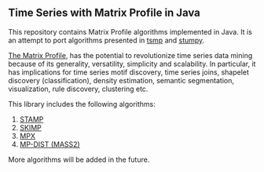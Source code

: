 ## Time Series with Matrix Profile in Java

This repository contains Matrix Profile algorithms implemented in Java.
It is an attempt to port algorithms presented in [tsmp](https://github.com/matrix-profile-foundation/tsmp)
and [stumpy](https://github.com/matrix-profile-foundation/tsmp).

[The Matrix Profile](https://www.cs.ucr.edu/~eamonn/MatrixProfile.html), has the potential to revolutionize time series data mining because of its generality, 
versatility, simplicity and scalability. 
In particular, it has implications for time series motif discovery, time series joins, shapelet discovery (classification), density estimation, semantic segmentation, visualization, rule discovery, clustering etc.

This library includes the following algorithms:
1. [STAMP](/src/main/java/com/github/eugene/kamenev/tsmp4j/STAMP.java)
2. [SKIMP](/src/main/java/com/github/eugene/kamenev/tsmp4j/SKIMP.java)
3. [MPX](/src/main/java/com/github/eugene/kamenev/tsmp4j/MPX.java)
4. [MP-DIST (MASS2)](/src/main/java/com/github/eugene/kamenev/tsmp4j/MASS2.java)

More algorithms will be added in the future.
